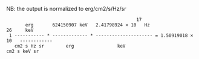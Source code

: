 NB: the output is normalized to erg/cm2/s/Hz/sr
```
                                                17
       erg       624150907 keV   2.41798924 × 10   Hz                   26     keV
 1 ----------- * ------------- * --------------------- = 1.50919018 × 10   ------------
   cm2 s Hz sr        erg                keV                               cm2 s keV sr
```
